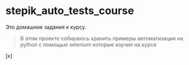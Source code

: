# stepik_auto_tests_course
Это домашние задания к курсу.

> В этом проекте собираюсь хранить примеры автоматизации на python с помощью selenium которые изучил на курсе

>

[x]